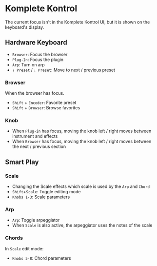 # Komplete Kontrol

The current focus isn't in the Komplete Kontrol UI, but it is shown on the keyboard's display.

## Hardware Keyboard

- `Browser`: Focus the browser
- `Plug-In`: Focus the plugin
- `Arp`: Turn on arp
- `↑ Preset` / `↓ Preset`: Move to next / previous preset

### Browser

When the browser has focus.

- `Shift` + `Encoder`: Favorite preset
- `Shift` + `Browser`: Browse favorites

### Knob

- When `Plug-in` has focus, moving the knob left / right moves between instrument and effects
- When `Browser` has focus, moving the knob left / right moves between the next / previous section

## Smart Play

### Scale

- Changing the Scale effects which scale is used by the `Arp` and `Chord`
- `Shift`+`Scale`: Toggle editing mode
- `Knobs 1-3`: Scale parameters

### Arp

- `Arp`: Toggle arpeggiator
- When `Scale` is also active, the arpeggiator uses the notes of the scale

### Chords

In `Scale` edit mode:

- `Knobs 5-8`: Chord parameters
